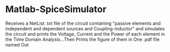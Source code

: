 # Matlab-SpiceSimulator
Receives a NetList .txt file of the circuit containing "passive elements and independent and dependent sources and Coupling-inductor" and simulates the circuit and prints the Voltage, Current and the Power of each element in the Time Domain Analysis...Then Prints the figure of them in One .pdf file named Out

